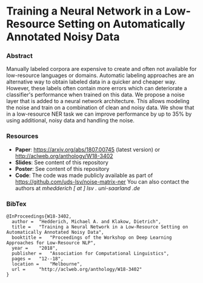 # Training a Neural Network in a Low-Resource Setting on Automatically Annotated Noisy Data

### Abstract
Manually labeled corpora are expensive to create and often not available for low-resource languages or domains. Automatic labeling approaches are an alternative way to obtain labeled data in a quicker and cheaper way. However, these labels often contain more errors which can deteriorate a classifier's performance when trained on this data. We propose a noise layer that is added to a neural network architecture. This allows modeling the noise and train on a combination of clean and noisy data. We show that in a low-resource NER task we can improve performance by up to 35\% by using additional, noisy data and handling the noise.

### Resources

- **Paper**: https://arxiv.org/abs/1807.00745 (latest version) or http://aclweb.org/anthology/W18-3402
- **Slides**: See content of this repository
- **Poster**: See content of this repository
- **Code**: The code was made publicly available as part of https://github.com/uds-lsv/noise-matrix-ner You can also contact the authors at *mhedderich [ at ] lsv . uni-saarland .de*

### BibTex
```
@InProceedings{W18-3402,
  author = 	"Hedderich, Michael A. and Klakow, Dietrich",
  title = 	"Training a Neural Network in a Low-Resource Setting on Automatically Annotated Noisy Data",
  booktitle = 	"Proceedings of the Workshop on Deep Learning Approaches for Low-Resource NLP",
  year = 	"2018",
  publisher = 	"Association for Computational Linguistics",
  pages = 	"12--18",
  location = 	"Melbourne",
  url = 	"http://aclweb.org/anthology/W18-3402"
}
```

